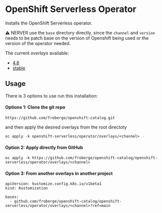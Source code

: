 # OpenShift Serverless Operator

Installs the OpenShift Serverless operator.

:warning: NERVER use the `base` directory directly, since the `channel` and `version` needs to be patch base on the version of Openshift being used or the version of the operator needed.

The current *overlays* available:
* [4.8](overlays/ocp-4.8)
* [stable](overlays/stable)

## Usage

There is 3 options to use run this installation:

#### Options 1: Clone the git repo

```
https://github.com/froberge/openshift-catalog.git
```

and then apply the desired overlays from the root directoty

```
oc apply -k openshift-serverless/operator/overlays/<channel>
```

#### Option 2: Apply directly from GitHub

```
oc apply -k https://github.com/froberge/openshift-catalog/openshift-serverless/operator/overlays/<channel>
```

#### Option 3: From another overlays in another project

```
apiVersion: kustomize.config.k8s.io/v1beta1
kind: Kustomization

bases:
  - github.com/froberge/openshift-catalog/openshift-serverless/operator/overlays/<channel>?ref=main
```